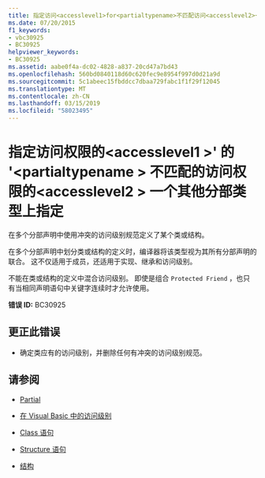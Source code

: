 ```yaml
---
title: 指定访问<accesslevel1>for<partialtypename>不匹配访问<accesslevel2>一个其他分部类型上指定
ms.date: 07/20/2015
f1_keywords:
- vbc30925
- BC30925
helpviewer_keywords:
- BC30925
ms.assetid: aabe0f4a-dc02-4828-a837-20cd47a7bd43
ms.openlocfilehash: 560bd0840118d60c620fec9e8954f997d0d21a9d
ms.sourcegitcommit: 5c1abeec15fbddcc7dbaa729fabc1f1f29f12045
ms.translationtype: MT
ms.contentlocale: zh-CN
ms.lasthandoff: 03/15/2019
ms.locfileid: "58023495"
---
```

# <a name="specified-access-accesslevel1-for-partialtypename-does-not-match-the-access-accesslevel2-specified-on-one-of-its-other-partial-types"></a>指定访问权限的\<accesslevel1 >' 的 '\<partialtypename > 不匹配的访问权限的\<accesslevel2 > 一个其他分部类型上指定
在多个分部声明中使用冲突的访问级别规范定义了某个类或结构。  
  
 在多个分部声明中划分类或结构的定义时，编译器将该类型视为其所有分部声明的联合。 这不仅适用于成员，还适用于实现、继承和访问级别。  
  
 不能在类或结构的定义中混合访问级别。 即使是组合 `Protected Friend` ，也只有当相同声明语句中关键字连续时才允许使用。  
  
 **错误 ID:** BC30925  
  
## <a name="to-correct-this-error"></a>更正此错误  
  
-   确定类应有的访问级别，并删除任何有冲突的访问级别规范。  
  
## <a name="see-also"></a>请参阅

- [Partial](../../visual-basic/language-reference/modifiers/partial.md)
- [在 Visual Basic 中的访问级别](../../visual-basic/programming-guide/language-features/declared-elements/access-levels.md)
- [Class 语句](../../visual-basic/language-reference/statements/class-statement.md)
- [Structure 语句](../../visual-basic/language-reference/statements/structure-statement.md)

- [结构](../../visual-basic/programming-guide/language-features/data-types/structures.md)
